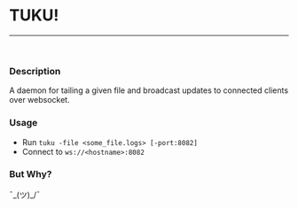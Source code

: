 # TUKU!
----

&nbsp;

### Description
A daemon for tailing a given file and broadcast updates to connected clients over websocket.

### Usage
	
- Run `tuku -file <some_file.logs> [-port:8082]`
- Connect to `ws://<hostname>:8082`

### But Why?

¯\_(ツ)_/¯

